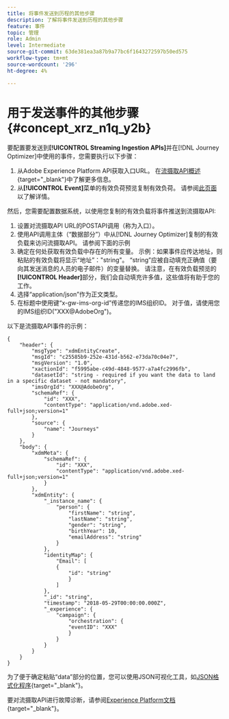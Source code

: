 ```yaml
---
title: 将事件发送到历程的其他步骤
description: 了解将事件发送到历程的其他步骤
feature: 事件
topic: 管理
role: Admin
level: Intermediate
source-git-commit: 63de381ea3a87b9a77bc6f1643272597b50ed575
workflow-type: tm+mt
source-wordcount: '296'
ht-degree: 4%

---
```


# 用于发送事件的其他步骤 {#concept_xrz_n1q_y2b}

要配置要发送到&#x200B;**[!UICONTROL Streaming Ingestion APIs]**&#x200B;并在[!DNL Journey Optimizer]中使用的事件，您需要执行以下步骤：

1. 从Adobe Experience Platform API获取入口URL。 在[流摄取API概述](https://experienceleague.adobe.com/docs/experience-platform/ingestion/streaming/overview.html){target=&quot;_blank&quot;}中了解更多信息。
1. 从&#x200B;**[!UICONTROL Event]**&#x200B;菜单的有效负荷预览复制有效负荷。 请参阅[此页面](../event/about-creating.md#define-the-payload-fields)以了解详情。

然后，您需要配置数据系统，以使用您复制的有效负载将事件推送到流摄取API:

1. 设置对流摄取API URL的POSTAPI调用（称为入口）。
1. 使用API调用主体（“数据部分”）中从[!DNL Journey Optimizer]复制的有效负载来访问流摄取API。 请参阅下面的示例
1. 确定在何处获取有效负载中存在的所有变量。 示例：如果事件应传达地址，则粘贴的有效负载将显示“地址”：&quot;string&quot;。 “string”应被自动填充正确值（要向其发送消息的人员的电子邮件）的变量替换。 请注意，在有效负载预览的&#x200B;**[!UICONTROL Header]**&#x200B;部分，我们会自动填充许多值，这些值将有助于您的工作。
1. 选择“application/json”作为正文类型。
1. 在标题中使用键“x-gw-ims-org-id”传递您的IMS组织ID。 对于值，请使用您的IMS组织ID(&quot;XXX@AdobeOrg&quot;)。

以下是流摄取API事件的示例：

```
{
    "header": {
        "msgType": "xdmEntityCreate",
        "msgId": "c25585b9-252e-431d-b562-e73da70c04e7",
        "msgVersion": "1.0",
        "xactionId": "f5995abe-c49d-4848-9577-a7a4fc2996fb",
        "datasetId": "string - required if you want the data to land in a specific dataset - not mandatory",
        "imsOrgId": "XXX@AdobeOrg",
        "schemaRef": {
            "id": "XXX",
            "contentType": "application/vnd.adobe.xed-full+json;version=1"
        },
        "source": {
            "name": "Journeys"
        }
    },
    "body": {
        "xdmMeta": {
            "schemaRef": {
                "id": "XXX",
                "contentType": "application/vnd.adobe.xed-full+json;version=1"
            }
        },
        "xdmEntity": {
            "_instance_name": {
                "person": {
                    "firstName": "string",
                    "lastName": "string",
                    "gender": "string",
                    "birthYear": 10,
                    "emailAddress": "string"
                }
            },
            "identityMap": {
                "Email": [
                {
                    "id": "string"
                    }
                ]
            },
            "_id": "string",
            "timestamp": "2018-05-29T00:00:00.000Z",
            "_experience": {
                "campaign": {
                    "orchestration": {
                    "eventID": "XXX"
                    }
                }
            }
        }
    }
}
```

为了便于确定粘贴“data”部分的位置，您可以使用JSON可视化工具，如[JSON格式化程序](https://jsonformatter.curiousconcept.com){target=&quot;_blank&quot;}。

要对流摄取API进行故障诊断，请参阅[Experience Platform文档](https://experienceleague.adobe.com/docs/experience-platform/ingestion/streaming/troubleshooting.html){target=&quot;_blank&quot;}。
